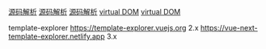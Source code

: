 [源码解析](https://hkc452.github.io/slamdunk-the-vue3/)
[源码解析](https://blog.csdn.net/u014125106/category_10015959.html)
[源码解析](https://www.yuque.com/luchx/ziwg5m/bgtwip)
[virtual DOM](https://zhuanlan.zhihu.com/p/134593762)
[virtual DOM](https://segmentfault.com/a/1190000022442171)

template-explorer
https://template-explorer.vuejs.org 2.x
https://vue-next-template-explorer.netlify.app 3.x